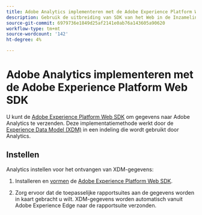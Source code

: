 ```yaml
---
title: Adobe Analytics implementeren met de Adobe Experience Platform Web SDK
description: Gebruik de uitbreiding van SDK van het Web in de Inzameling van Gegevens van Adobe Experience Platform om gegevens naar Adobe Analytics te verzenden.
source-git-commit: 6979736e1849d25af2141e0ab76a143605a90620
workflow-type: tm+mt
source-wordcount: '142'
ht-degree: 4%

---
```



# Adobe Analytics implementeren met de Adobe Experience Platform Web SDK

U kunt de [Adobe Experience Platform Web SDK](https://experienceleague.adobe.com/docs/experience-platform/tags/extensions/adobe/sdk/overview.html) om gegevens naar Adobe Analytics te verzenden. Deze implementatiemethode werkt door de [Experience Data Model (XDM)](https://experienceleague.adobe.com/docs/experience-platform/xdm/home.html?lang=nl) in een indeling die wordt gebruikt door Analytics.

## Instellen

Analytics instellen voor het ontvangen van XDM-gegevens:

1. Installeren en [vormen](https://experienceleague.adobe.com/docs/experience-platform/edge/fundamentals/configuring-the-sdk.html) de [Adobe Experience Platform Web SDK](https://experienceleague.adobe.com/docs/experience-platform/edge/fundamentals/installing-the-sdk.html).

1. Zorg ervoor dat de toepasselijke rapportsuites aan de gegevens worden in kaart gebracht u wilt. XDM-gegevens worden automatisch vanuit Adobe Experience Edge naar de rapportsuite verzonden.
